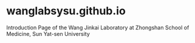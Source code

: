 # wanglabsysu.github.io
Introduction Page of the Wang Jinkai Laboratory at Zhongshan School of Medicine, Sun Yat-sen University
